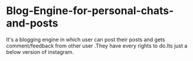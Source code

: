 # Blog-Engine-for-personal-chats-and-posts
It's a blogging engine in which user can post their posts and gets comment/feedback from other user .They have every rights to do.Its just a below version of instagram.
